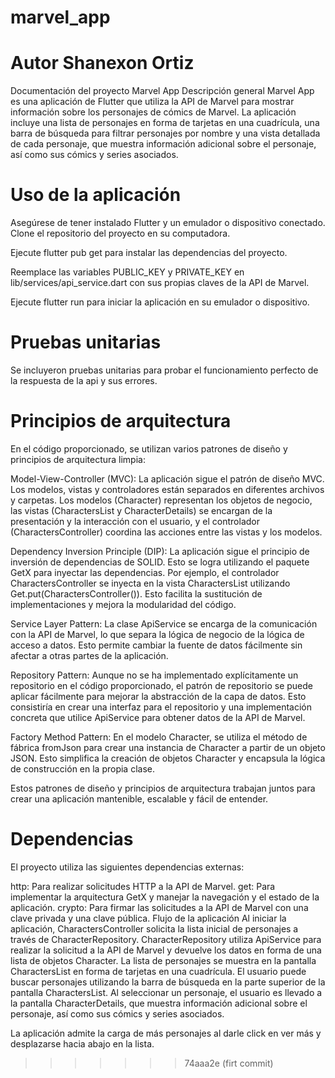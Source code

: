 
# marvel_app

# Autor Shanexon Ortiz

Documentación del proyecto Marvel App
Descripción general
Marvel App es una aplicación de Flutter que utiliza la API de Marvel para mostrar información sobre los personajes de cómics de Marvel. La aplicación incluye una lista de personajes en forma de tarjetas en una cuadrícula, una barra de búsqueda para filtrar personajes por nombre y una vista detallada de cada personaje, que muestra información adicional sobre el personaje, así como sus cómics y series asociados.

#  Uso de la aplicación

Asegúrese de tener instalado Flutter y un emulador o dispositivo conectado.
Clone el repositorio del proyecto en su computadora.

Ejecute flutter pub get para instalar las dependencias del proyecto.

Reemplace las variables PUBLIC_KEY y PRIVATE_KEY en lib/services/api_service.dart con sus propias claves de la API de Marvel.

Ejecute flutter run para iniciar la aplicación en su emulador o dispositivo.

# Pruebas unitarias 

Se incluyeron pruebas unitarias para probar el funcionamiento perfecto de la respuesta de la api y sus errores.

# Principios de arquitectura 
En el código proporcionado, se utilizan varios patrones de diseño y principios de arquitectura limpia:

Model-View-Controller (MVC): La aplicación sigue el patrón de diseño MVC. Los modelos, vistas y controladores están separados en diferentes archivos y carpetas. Los modelos (Character) representan los objetos de negocio, las vistas (CharactersList y CharacterDetails) se encargan de la presentación y la interacción con el usuario, y el controlador (CharactersController) coordina las acciones entre las vistas y los modelos.

Dependency Inversion Principle (DIP): La aplicación sigue el principio de inversión de dependencias de SOLID. Esto se logra utilizando el paquete GetX para inyectar las dependencias. Por ejemplo, el controlador CharactersController se inyecta en la vista CharactersList utilizando Get.put(CharactersController()). Esto facilita la sustitución de implementaciones y mejora la modularidad del código.

Service Layer Pattern: La clase ApiService se encarga de la comunicación con la API de Marvel, lo que separa la lógica de negocio de la lógica de acceso a datos. Esto permite cambiar la fuente de datos fácilmente sin afectar a otras partes de la aplicación.

Repository Pattern: Aunque no se ha implementado explícitamente un repositorio en el código proporcionado, el patrón de repositorio se puede aplicar fácilmente para mejorar la abstracción de la capa de datos. Esto consistiría en crear una interfaz para el repositorio y una implementación concreta que utilice ApiService para obtener datos de la API de Marvel.

Factory Method Pattern: En el modelo Character, se utiliza el método de fábrica fromJson para crear una instancia de Character a partir de un objeto JSON. Esto simplifica la creación de objetos Character y encapsula la lógica de construcción en la propia clase.

Estos patrones de diseño y principios de arquitectura trabajan juntos para crear una aplicación mantenible, escalable y fácil de entender.

# Dependencias
El proyecto utiliza las siguientes dependencias externas:

http: Para realizar solicitudes HTTP a la API de Marvel.
get: Para implementar la arquitectura GetX y manejar la navegación y el estado de la aplicación.
crypto: Para firmar las solicitudes a la API de Marvel con una clave privada y una clave pública.
Flujo de la aplicación
Al iniciar la aplicación, CharactersController solicita la lista inicial de personajes a través de CharacterRepository.
CharacterRepository utiliza ApiService para realizar la solicitud a la API de Marvel y devuelve los datos en forma de una lista de objetos Character.
La lista de personajes se muestra en la pantalla CharactersList en forma de tarjetas en una cuadrícula.
El usuario puede buscar personajes utilizando la barra de búsqueda en la parte superior de la pantalla CharactersList.
Al seleccionar un personaje, el usuario es llevado a la pantalla CharacterDetails, que muestra información adicional sobre el personaje, así como sus cómics y series asociados.

La aplicación admite la carga de más personajes al darle click en ver más y desplazarse hacia abajo en la lista.

>>>>>>> 74aaa2e (firt commit)
